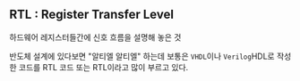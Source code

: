 RTL : Register Transfer Level
---
하드웨어 레지스터들간에 신호 흐름을 설명해 놓은 것


반도체 설계에 있다보면 "알티엘 알티엘" 하는데 보통은 `VHDL`이나 `Verilog`HDL로 작성한 코드를 RTL 코드 또는 RTL이라고 많이 부르고 있다.
